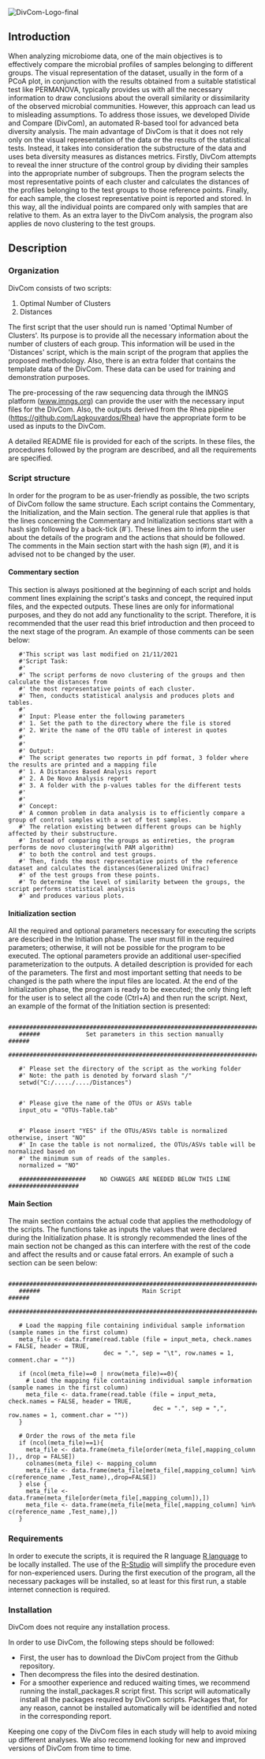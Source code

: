 ![DivCom-Logo-final](https://user-images.githubusercontent.com/8244618/139091582-43c02470-9e6f-4711-bab7-1e04ad59c300.png)



## Introduction
When analyzing microbiome data, one of the main objectives is to effectively compare the microbial profiles of samples belonging to different groups. The visual representation of the dataset, usually in the form of a PCoA plot, in conjunction with the results obtained from a suitable statistical test like PERMANOVA, typically provides us with all the necessary information to draw conclusions about the overall similarity or dissimilarity of the observed microbial communities. However, this approach can lead us to misleading assumptions. To address those issues, we developed Divide and Compare (DivCom), an automated R-based tool for advanced beta diversity analysis. The main advantage of DivCom is that it does not rely only on the visual representation of the data or the results of the statistical tests. Instead, it takes into consideration the substructure of the data and uses beta diversity measures as distances metrics. Firstly, DivCom attempts to reveal the inner structure of the control group by dividing their samples into the appropriate number of subgroups. Then the program selects the most representative points of each cluster and calculates the distances of the profiles belonging to the test groups to those reference points. Finally, for each sample, the closest representative point is reported and stored. In this way, all the individual points are compared only with samples that are relative to them. As an extra layer to the DivCom analysis, the program also applies de novo clustering to the test groups.   

## Description

### Organization
DivCom consists of two scripts:

1.	Optimal Number of Clusters
2.	Distances

The first script that the user should run is named 'Optimal Number of Clusters'. Its purpose is to provide all the necessary information about the number of clusters of each group. This information will be used in the 'Distances' script, which is the main script of the program that applies the proposed methodology. Also, there is an extra folder that contains the template data of the DivCom. These data can be used for training and demonstration purposes. 

The pre-processing of the raw sequencing data through the IMNGS platform (www.imngs.org) can provide the user with the necessary input files for the DivCom. Also, the  outputs derived from the Rhea pipeline (https://github.com/Lagkouvardos/Rhea) have the appropriate form to be used as inputs to the DivCom.

A detailed README file is provided for each of the scripts. In these files, the procedures followed by the program are described, and all the requirements are specified.


### Script structure
In order for the program to be as user-friendly as possible, the two scripts of DivCom follow the same structure. Each script contains the Commentary, the Initialization, and the Main section. 
The general rule that applies is that the lines concerning the Commentary and Initialization sections start with a hash sign followed by a back-tick (#`). These lines aim to inform the user about the details of the program and the actions that should be followed. The comments in the Main section start with the hash sign (#), and it is advised not to be changed by the user.


#### Commentary section
This section is always positioned at the beginning of each script and holds comment lines explaining the script's tasks and concept, the required input files, and the expected outputs. These lines are only for informational purposes, and they do not add any functionality to the script. Therefore, it is recommended that the user read this brief introduction and then proceed to the next stage of the program. An example of those comments can be seen below:


 
       #'This script was last modified on 21/11/2021
       #'Script Task: 
       #'
       #' The script performs de novo clustering of the groups and then calculate the distances from 
       #' the most representative points of each cluster. 
       #' Then, conducts statistical analysis and produces plots and tables. 
       #'
       #' Input: Please enter the following parameters
       #' 1. Set the path to the directory where the file is stored 
       #' 2. Write the name of the OTU table of interest in quotes
       #' 
       #'
       #' Output: 
       #' The script generates two reports in pdf format, 3 folder where the results are printed and a mapping file
       #' 1. A Distances Based Analysis report
       #' 2. A De Novo Analysis report
       #' 3. A folder with the p-values tables for the different tests 
       #' 
       #'
       #' Concept:
       #' A common problem in data analysis is to efficiently compare a group of control samples with a set of test samples.
       #' The relation existing between different groups can be highly affected by their substructure.
       #' Instead of comparing the groups as entireties, the program performs de novo clustering(with PAM algorithm) 
       #' to both the control and test groups.
       #' Then, finds the most representative points of the reference  dataset and calculates the distances(Generalized Unifrac) 
       #' of the test groups from these points.
       #' To determine  the level of similarity between the groups, the script performs statistical analysis 
       #' and produces various plots.


#### Initialization section
All the required and optional parameters necessary for executing the scripts are described in the Initiation phase. The user must fill in the required parameters; otherwise, it will not be possible for the program to be executed. The optional parameters provide an additional user-specified parameterization to the outputs. A detailed description is provided for each of the parameters. The first and most important setting that needs to be changed is the path where the input files are located. At the end of the Initialization phase, the program is ready to be executed; the only thing left for the user is to select all the code (Ctrl+A) and then run the script. Next, an example of the format of the Initiation section is presented:

	   ##################################################################################
	   ######             Set parameters in this section manually                  ######
	   ##################################################################################
	
       #' Please set the directory of the script as the working folder 
       #' Note: the path is denoted by forward slash "/"
       setwd("C:/...../..../Distances") 


       #' Please give the name of the OTUs or ASVs table
       input_otu = "OTUs-Table.tab" 


       #' Please insert "YES" if the OTUs/ASVs table is normalized otherwise, insert "NO"
       #' In case the table is not normalized, the OTUs/ASVs table will be normalized based on 
       #' the minimum sum of reads of the samples.
       normalized = "NO"
	
	   ###################    NO CHANGES ARE NEEDED BELOW THIS LINE    ####################
	

#### Main Section
The main section contains the actual code that applies the methodology of the scripts. The functions take as inputs the values that were declared during the Initialization phase. It is strongly recommended the lines of the main section not be changed as this can interfere with the rest of the code and affect the results and or cause fatal errors. An example of such a section can be seen below: 

	   ##################################################################################
	   ######                             Main Script                              ###### 
	   ##################################################################################
	
       # Load the mapping file containing individual sample information (sample names in the first column)
       meta_file <- data.frame(read.table (file = input_meta, check.names = FALSE, header = TRUE,
                               dec = ".", sep = "\t", row.names = 1, comment.char = ""))

	   if (ncol(meta_file)==0 | nrow(meta_file)==0){
	     # Load the mapping file containing individual sample information (sample names in the first column)
	     meta_file <- data.frame(read.table (file = input_meta, check.names = FALSE, header = TRUE,
	                                         dec = ".", sep = ",", row.names = 1, comment.char = ""))
	   }

	   # Order the rows of the meta file
	   if (ncol(meta_file)==1){
	     meta_file <- data.frame(meta_file[order(meta_file[,mapping_column ]),, drop = FALSE])
	     colnames(meta_file) <- mapping_column 
	     meta_file <- data.frame(meta_file[meta_file[,mapping_column] %in% c(reference_name ,Test_name),,drop=FALSE])
	   } else {
	     meta_file <- data.frame(meta_file[order(meta_file[,mapping_column]),])
	     meta_file <- data.frame(meta_file[meta_file[,mapping_column] %in% c(reference_name ,Test_name),])
	   }


### Requirements
In order to execute the scripts, it is required the R language [R language](https://www.r-project.org/ "R download site") to be locally installed. The use of the [R-Studio](https://www.rstudio.com/products/rstudio-desktop/ "R-studio download site") will simplify the procedure even for non-experienced users. During the first execution of the program, all the necessary packages will be installed, so at least for this first run, a stable internet connection is required. 


### Installation
DivCom does not require any installation process. 

In order to use DivCom, the following steps should be followed:
*	First, the user has to download the DivCom project from the Github repository.
*	Then decompress the files into the desired destination. 
*	For a smoother experience and reduced waiting times, we recommend running the install_packages.R script first. This script will automatically install all the packages required by DivCom scripts. Packages that, for any reason, cannot be installed automatically will be identified and noted in the corresponding report. 

Keeping one copy of the DivCom files in each study will help to avoid mixing up different analyses. We also recommend looking for new and improved versions of DivCom from time to time.

